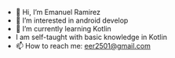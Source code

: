 - 👋 Hi, I’m Emanuel Ramirez
- 👀 I’m interested in android develop
- 🌱 I’m currently learning Kotlin
- I am self-taught with basic knowledge in Kotlin
- 📫 How to reach me: eer2501@gmail.com

